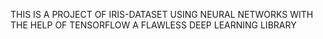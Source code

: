 THIS IS A PROJECT OF IRIS-DATASET USING NEURAL NETWORKS WITH THE HELP OF TENSORFLOW A FLAWLESS DEEP LEARNING LIBRARY
